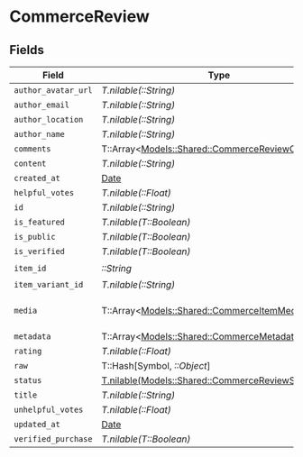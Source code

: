# CommerceReview


## Fields

| Field                                                                                           | Type                                                                                            | Required                                                                                        | Description                                                                                     |
| ----------------------------------------------------------------------------------------------- | ----------------------------------------------------------------------------------------------- | ----------------------------------------------------------------------------------------------- | ----------------------------------------------------------------------------------------------- |
| `author_avatar_url`                                                                             | *T.nilable(::String)*                                                                           | :heavy_minus_sign:                                                                              | N/A                                                                                             |
| `author_email`                                                                                  | *T.nilable(::String)*                                                                           | :heavy_minus_sign:                                                                              | N/A                                                                                             |
| `author_location`                                                                               | *T.nilable(::String)*                                                                           | :heavy_minus_sign:                                                                              | N/A                                                                                             |
| `author_name`                                                                                   | *T.nilable(::String)*                                                                           | :heavy_minus_sign:                                                                              | N/A                                                                                             |
| `comments`                                                                                      | T::Array<[Models::Shared::CommerceReviewComment](../../models/shared/commercereviewcomment.md)> | :heavy_minus_sign:                                                                              | N/A                                                                                             |
| `content`                                                                                       | *T.nilable(::String)*                                                                           | :heavy_minus_sign:                                                                              | N/A                                                                                             |
| `created_at`                                                                                    | [Date](https://ruby-doc.org/stdlib-2.6.1/libdoc/date/rdoc/Date.html)                            | :heavy_minus_sign:                                                                              | N/A                                                                                             |
| `helpful_votes`                                                                                 | *T.nilable(::Float)*                                                                            | :heavy_minus_sign:                                                                              | N/A                                                                                             |
| `id`                                                                                            | *T.nilable(::String)*                                                                           | :heavy_minus_sign:                                                                              | N/A                                                                                             |
| `is_featured`                                                                                   | *T.nilable(T::Boolean)*                                                                         | :heavy_minus_sign:                                                                              | N/A                                                                                             |
| `is_public`                                                                                     | *T.nilable(T::Boolean)*                                                                         | :heavy_minus_sign:                                                                              | N/A                                                                                             |
| `is_verified`                                                                                   | *T.nilable(T::Boolean)*                                                                         | :heavy_minus_sign:                                                                              | N/A                                                                                             |
| `item_id`                                                                                       | *::String*                                                                                      | :heavy_check_mark:                                                                              | N/A                                                                                             |
| `item_variant_id`                                                                               | *T.nilable(::String)*                                                                           | :heavy_minus_sign:                                                                              | N/A                                                                                             |
| `media`                                                                                         | T::Array<[Models::Shared::CommerceItemMedia](../../models/shared/commerceitemmedia.md)>         | :heavy_minus_sign:                                                                              | Photosvideos attached to the review                                                             |
| `metadata`                                                                                      | T::Array<[Models::Shared::CommerceMetadata](../../models/shared/commercemetadata.md)>           | :heavy_minus_sign:                                                                              | N/A                                                                                             |
| `rating`                                                                                        | *T.nilable(::Float)*                                                                            | :heavy_minus_sign:                                                                              | N/A                                                                                             |
| `raw`                                                                                           | T::Hash[Symbol, *::Object*]                                                                     | :heavy_minus_sign:                                                                              | N/A                                                                                             |
| `status`                                                                                        | [T.nilable(Models::Shared::CommerceReviewStatus)](../../models/shared/commercereviewstatus.md)  | :heavy_minus_sign:                                                                              | N/A                                                                                             |
| `title`                                                                                         | *T.nilable(::String)*                                                                           | :heavy_minus_sign:                                                                              | N/A                                                                                             |
| `unhelpful_votes`                                                                               | *T.nilable(::Float)*                                                                            | :heavy_minus_sign:                                                                              | N/A                                                                                             |
| `updated_at`                                                                                    | [Date](https://ruby-doc.org/stdlib-2.6.1/libdoc/date/rdoc/Date.html)                            | :heavy_minus_sign:                                                                              | N/A                                                                                             |
| `verified_purchase`                                                                             | *T.nilable(T::Boolean)*                                                                         | :heavy_minus_sign:                                                                              | N/A                                                                                             |